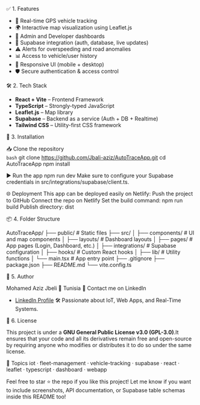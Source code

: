 ✅ 1. Features

- 🔴 Real-time GPS vehicle tracking
- 🌍 Interactive map visualization using Leaflet.js
- 👤 Admin and Developer dashboards
- 📡 Supabase integration (auth, database, live updates)
- ⚠️ Alerts for overspeeding and road anomalies
- 📊 Access to vehicle/user history
- 📱 Responsive UI (mobile + desktop)
- 🛡️ Secure authentication & access control
  
🛠️ 2. Tech Stack

- **React + Vite** – Frontend Framework
- **TypeScript** – Strongly-typed JavaScript
- **Leaflet.js** – Map library
- **Supabase** – Backend as a service (Auth + DB + Realtime)
- **Tailwind CSS** – Utility-first CSS framework

🧪 3. Installation

📥 Clone the repository  
   `bash`
git clone https://github.com/Jbali-aziz/AutoTraceApp.git
cd AutoTraceApp
npm install

▶️ Run the app
npm run dev
Make sure to configure your Supabase credentials in src/integrations/supabase/client.ts.

🌐 Deployment
This app can be deployed easily on Netlify:
Push the project to GitHub
Connect the repo on Netlify
Set the build command: npm run build
Publish directory: dist

📦 4. Folder Structure

AutoTraceApp/
├── public/ # Static files
├── src/
│ ├── components/ # UI and map components
│ ├── layouts/ # Dashboard layouts
│ ├── pages/ # App pages (Login, Dashboard, etc.)
│ ├── integrations/ # Supabase configuration
│ ├── hooks/ # Custom React hooks
│ ├── lib/ # Utility functions
│ └── main.tsx # App entry point
├── .gitignore
├── package.json
├── README.md
└── vite.config.ts

👤 5. Author

Mohamed Aziz Jbeli
📍 Tunisia
📧 Contact me on LinkedIn
- [LinkedIn Profile](https://www.linkedin.com/in/mohamed-aziz-jbeli-6928132a6/)
🛠️ Passionate about IoT, Web Apps, and Real-Time Systems.

🤝 6. License

This project is under a **GNU General Public License v3.0 (GPL-3.0)**.It ensures that your code and all its derivatives remain free and open-source by requiring anyone who modifies or distributes it to do so under the same license.

📌 Topics
iot · fleet-management · vehicle-tracking · supabase · react · leaflet · typescript · dashboard · webapp

Feel free to star ⭐ the repo if you like this project!
Let me know if you want to include screenshots, API documentation, or Supabase table schemas inside this README too!










